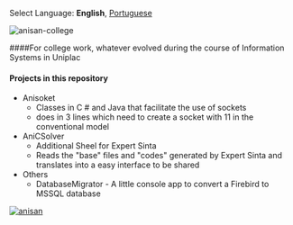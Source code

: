 Select Language: **English**, [Portuguese](https://github.com/AnisanWesley/anisan-college/blob/master/README-pt.md)

![anisan-college](https://raw.githubusercontent.com/AnisanWesley/anisan-core/master/images/logos/anisan-college.png)

####For college work, whatever evolved during the course of Information Systems in Uniplac

#### Projects in this repository 
* Anisoket 
  *  Classes in C # and Java that facilitate the use of sockets 
  *  does in 3 lines which need to create a socket with 11 in the conventional model 
* AniCSolver 
  *  Additional Sheel for Expert Sinta
  *  Reads the "base" files and "codes" generated by Expert Sinta and translates into a easy interface to be shared
* Others
  * DatabaseMigrator - A little console app to convert a Firebird to MSSQL database



[![anisan](https://raw.githubusercontent.com/AnisanWesley/anisan-core/master/images/logos/avatar48x48.jpg)](https://github.com/AnisanWesley/anisan-core)